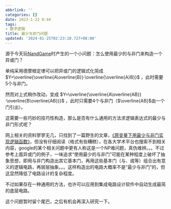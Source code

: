```yaml
---
abbrlink: ''
categories: []
date: 2023-1-22 0:44
tags:
- 数字逻辑
title: 最少与非门问题
updated: '2024-01-25T02:23:10.727+08:00'
---
```

源于今天玩[NandGame](https://nandgame.com/)时产生的一个小问题：怎么使用最少的与非门来构造一个异或门？

单纯采用德摩根定律可以把异或门的逻辑式化简成 $Y=\overline{\overline{A\overline{B}}·\overline{\overline{A}B}}$ ，此时需要5个与非门。

然而对上式稍作改动，变成 $Y=\overline{\overline{A\overline{AB}}·\overline{B\overline{AB}}}$ ，此时只需要4个与非门（$\overline{AB}$由一个门引出）。

这需要一些巧妙的技巧性构造，那么是否有什么通用的方法求逻辑表达式的最少与非门形式呢？

网上相关的资料寥寥无几，只找到了一篇野生的文章，[《原变量下用最少与非门实现逻辑函数》](https://wenku.baidu.com/view/eb7a8c7f1711cc7931b71677.html?_wkts_=1674322355188)，但没有仔细阅读（格式有些糟糕），在各大学术平台也搜索不到相关内容，google的某个相关问题中更有人称这是一个NP难问题，真伪难辨。。。不过参考上面异或门的例子，一味追求“使用最少的与非门”可能在某种程度上破坏了抽象思想，即用与非门构造出其它基本门，再用这些基本门（与、或等）组合出有意义的逻辑电路，再层层抽象。。。这样构造出的电路大概率不是“最少与非门”的，但这显然降低了电路设计的复杂程度。

不过如果存在一种通用的方法，也许可以应用到集成电路设计软件中自动生成最简的底层电路。

这个问题暂时留个尾巴，之后有机会再深入研究一下。

